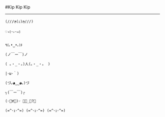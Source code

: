 #Kip Kip Kip 

-----------------------

    (///◔(ｪ)◔///)

    ♡˖꒰ᵕ༚ᵕ⑅꒱

    ٩꒰｡•‿•｡꒱۶

    (ノ￣ー￣)ノ

    ( 。・_・。)人(。・_・。 )

    |･ω･｀)

    (づ｡◕‿‿◕｡)づ

    ┐(￣ー￣)┌

    (☞ﾟ∀ﾟ)☞ 【・_・?】

    (=^･ｪ･^=) (=^･ｪ･^=) (=^･ｪ･^=) 